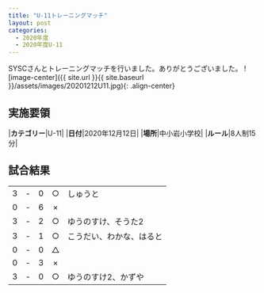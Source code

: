 ```yaml
---
title: "U-11トレーニングマッチ"
layout: post
categories:
  - 2020年度
  - 2020年度U-11
---
```


SYSCさんとトレーニングマッチを行いました。ありがとうございました。
![image-center]({{ site.url }}{{ site.baseurl }}/assets/images/20201212U11.jpg){: .align-center}
## 実施要領

|**カテゴリー**|U-11|
|**日付**|2020年12月12日|
|**場所**|中小岩小学校|
|**ルール**|8人制15分|

## 試合結果

|    |   |    |         |    |
|:--:|:-:|:--:|:--:|:--------|
|    3| - |   0|○|しゅうと|
|    0| - |   6|×||
|    3| - |   2|○|ゆうのすけ、そうた2|
|    3| - |   1|○|こうだい、わかな、はると|
|    0| - |   0|△||
|    0| - |   3|×||
|    3| - |   0|○|ゆうのすけ2、かずや|

